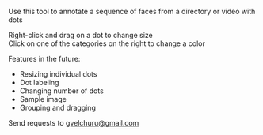 Use this tool to annotate a sequence of faces from a directory or video with dots

Right-click and drag on a dot to change size<br />
Click on one of the categories on the right to change a color


Features in the future:

- Resizing individual dots
- Dot labeling
- Changing number of dots
- Sample image
- Grouping and dragging

Send requests to gvelchuru@gmail.com